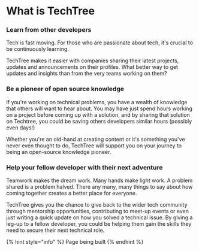 # What is TechTree

### Learn from other developers&#x20;

Tech is fast moving. For those who are passionate about tech, it's crucial to be continuously learning.&#x20;

TechTree makes it easier with companies sharing their latest projects, updates and announcements on their profiles. What better way to get updates and insights than from the very teams working on them?

### Be a pioneer of open source knowledge&#x20;

If you're working on technical problems, you have a wealth of knowledge that others will want to hear about. You may have just spend hours working on a project before coming up with a solution, and by sharing that solution on Techtree, you could be saving others developers similar hours (possibly even days!)

Whether you're an old-hand at creating content or it's something you've never even thought to do, TechTree will support you on your journey to being an open-source knowledge pioneer.

### Help your fellow developer with their next adventure

Teamwork makes the dream work. Many hands make light work. A problem shared is a problem halved. There any many, many things to say about how coming together creates a better place for everyone.

TechTree gives you the chance to give back to the wider tech community through mentorship opportunities, contributing to meet-up events or even just writing a quick update on how you solved a technical issue. By giving a leg-up to a fellow developer, you could be helping them gain the skills they need to secure their next technical role.

{% hint style="info" %}
Page being built
{% endhint %}
